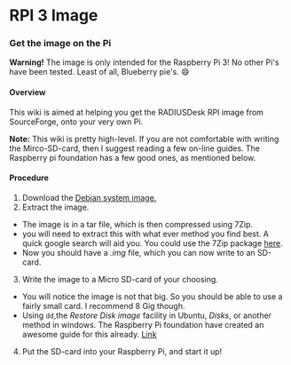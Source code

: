 # RPI 3 Image

### Get the image on the Pi

__Warning!__ The image is only intended for the Raspberry Pi 3! No other Pi's have been tested. Least of all, Blueberry pie's. :smile:

#### Overview
This wiki is aimed at helping you get the RADIUSDesk RPI image from SourceForge, onto your very own Pi.

__Note:__ This wiki is pretty high-level. If you are not comfortable with writing the Mirco-SD-card, then I suggest reading a few on-line guides. The Raspberry pi foundation has a few good ones, as mentioned below.

#### Procedure
1. Download the [Debian system image.](https://sourceforge.net/projects/radiusdesk/files/RaspberryPi/)
2. Extract the image.
  * The image is in a tar file, which is then compressed using 7Zip.
  * you will need to extract this with what ever method you find best. A quick google search will aid you. You could use the 7Zip package [here](http://www.7-zip.org/download.html).
  * Now you should have a *.img* file, which you can now write to an SD-card.
3. Write the image to a Micro SD-card of your choosing.
  * You will notice the image is not that big. So you should be able to use a fairly small card. I recommend 8 Gig though.
  * Using `dd`,the *Restore Disk image* facility in Ubuntu, *Disks*, or another method in windows. The Raspberry Pi foundation have created an awesome guide for this already. [Link](https://www.raspberrypi.org/documentation/installation/installing-images/)
4. Put the SD-card into your Raspberry Pi, and start it up!

